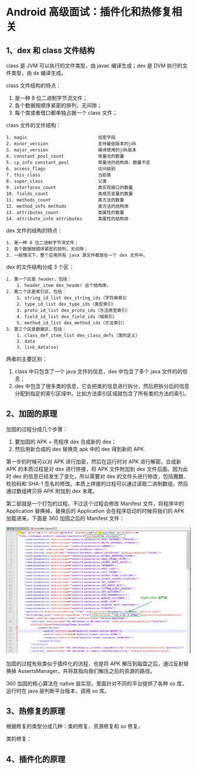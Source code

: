 # Android 高级面试：插件化和热修复相关

## 1、dex 和 class 文件结构

class 是 JVM 可以执行的文件类型，由 javac 编译生成；dex 是 DVM 执行的文件类型，由 dx 编译生成。

class 文件结构的特点：

1. 是一种 8 位二进制字节流文件；
2. 各个数据按顺序紧密的排列，无间隙；
3. 每个类或者借口都单独占据一个 class 文件；

class 文件的文件结构：

```
1. magic                           加密字段
2. minor_version                   支持最低版本的jdk
3. major_version                   编译使用的jdk版本
4. constant_pool_count             常量池的数量
5. cp_info constant_pool           常量池的结构体，数量不定
6. access_flags                    访问级别
7. this_class                      当前类
8. super_class                     父类
9. interfaces_count                类实现接口的数量
10. fields_count                   类成员变量的数量
11. methods_count                  类方法的数量
12. method_info methods            类方法的结构体
13. attributes_count               类属性的数量
14. attribute_info attributes      类属性的结构体
```

dex 文件的结构的特点：

```
1. 是一种 8 位二进制字节流文件；
2. 各个数据按顺序紧密的排列，无间隙；
3. 一般情况下，整个应用所有 java 源文件都放在一个 dex 文件中。
```

dex 的文件结构分成 3 个区：

```
1. 第一个区是 header，包括：
    1. header_item dex_header 这个结构体，
2. 第二个区是索引区，包括：
    1. string_id_list dex_string_ids（字符串索引
    2. type_id_list dex_type_ids（类型索引）
    3. proto_id_list dex_proto_ids（方法原型索引）
    4. field_id_list dex_field_ids（域索引）
    5. method_id_list dex_method_ids（方法索引）
3. 第三个区是数据区，包括：
    1. class_def_item_list dex_class_defs（类的定义）
    2. data
    3. link_data(so)
```

两者的主要区别：

1. class 中只包含了一个 java 文件的信息，dex 中包含了多个 java 文件的的信息；
2. dex 中包含了很多类的信息，它会把类的信息进行拆分，然后把拆分后的信息分配到指定的索引区域中。比如方法索引区域就包含了所有类的方法的索引。

## 2、加固的原理

加固的过程分成几个步骤：

1. 要加固的 APK + 壳程序 dex 合成新的 dex；
2. 然后用新合成的 dex 替换克 apk 中的 dex 得到新的 APK.

第一步的时候可以对 APK 进行加密，然后在运行时对 APK 进行解密。合成新 APK 的本质过程是对 dex 进行拼接，将 APK 文件附加到 dex 文件后面。因为此时 dex 的信息已经发生了变化，所以需要对 dex 的文件头进行修改，包括魔数、检验码和 SHA-1 签名的修改。本质上拼接的过程可以通过读取二进制数组，然后通过数组拷贝将 APK 附加到 dex 末尾。

第二部就是一个打包的过程。不过这个过程会修改 Manifest 文件，将程序中的 Application 替换掉。替换后的 Application 会在程序启动的时候将我们的 APK 加载进来。下面是 360 加固之后的 Manifest 文件：

![加固的原理](res/QQ图片20190425213636.jpg)

加固的过程有些类似于插件化的流程，也是将 APK 解压到磁盘之后，通过反射替换掉 AssertsManager，并将其指向我们解压之后的资源的路径。

360 加固的核心算法在 native 层实现，里面针对不同的平台提供了各种 so 库，运行时在 java 层判断平台版本，调用 so 库。

## 3、热修复的原理

根据修复的类型分成几种：类的修复，资源修复和 so 修复。

类的修复：

## 4、插件化的原理



